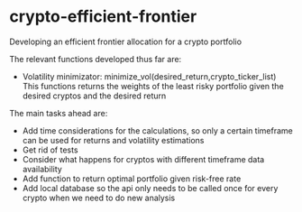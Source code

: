 # crypto-efficient-frontier
 Developing an efficient frontier allocation for a crypto portfolio

The relevant functions developed thus far are:
 - Volatility minimizator: minimize_vol(desired_return,crypto_ticker_list)
   This functions returns the weights of the least risky portfolio given the desired cryptos and the desired return
 
The main tasks ahead are:
 - Add time considerations for the calculations, so only a certain timeframe can be used for returns and volatility estimations
 - Get rid of tests
 - Consider what happens for cryptos with different timeframe data availability
 - Add function to return optimal portfolio given risk-free rate
 - Add local database so the api only needs to be called once for every crypto when we need to do new analysis
